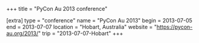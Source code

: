 +++
title = "PyCon Au 2013 conference"

[extra]
type = "conference"
name = "PyCon Au 2013"
begin = 2013-07-05
end = 2013-07-07
location = "Hobart, Australia"
website = "https://pycon-au.org/2013/"
trip = "2013-07-07-Hobart"
+++

